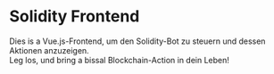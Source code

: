 # Solidity Frontend

Dies is a Vue.js-Frontend, um den Solidity-Bot zu steuern und dessen Aktionen anzuzeigen.  
Leg los, und bring a bissal Blockchain-Action in dein Leben!
